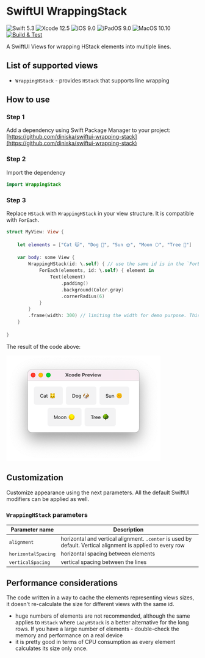 # SwiftUI WrappingStack

![Swift 5.3](https://img.shields.io/badge/Swift-5.3-FA5B2C) ![Xcode 12.5](https://img.shields.io/badge/Xcode-12.5-44B3F6) ![iOS 9.0](https://img.shields.io/badge/iOS-9.0-178DF6) ![iPadOS 9.0](https://img.shields.io/badge/iPadOS-9.0-178DF6) ![MacOS 10.10](https://img.shields.io/badge/MacOS-10.10-178DF6) [![Build & Test](https://github.com/diniska/swiftui-wrapping-stack/actions/workflows/test.yml/badge.svg)](https://github.com/diniska/swiftui-wrapping-stack/actions/workflows/test.yml)

A SwiftUI Views for wrapping HStack elements into multiple lines.

## List of supported views

* `WrappingHStack` - provides `HStack` that supports line wrapping

## How to use
### Step 1
Add a dependency using Swift Package Manager to your project: [https://github.com/diniska/swiftui-wrapping-stack](https://github.com/diniska/swiftui-wrapping-stack)

### Step 2
Import the dependency

```swift
import WrappingStack
```

### Step 3
Replace `HStack` with `WrappingHStack` in your view structure. It is compatible with `ForEach`. 
 
```swift
struct MyView: View {

    let elements = ["Cat 🐱", "Dog 🐶", "Sun 🌞", "Moon 🌕", "Tree 🌳"]
    
    var body: some View {
        WrappingHStack(id: \.self) { // use the same id is in the `ForEach` below
            ForEach(elements, id: \.self) { element in
                Text(element)
                    .padding()
                    .background(Color.gray)
                    .cornerRadius(6)
            }
        }
        .frame(width: 300) // limiting the width for demo purpose. This line is not needed in real code
    }
    
}
```

The result of the code above:

![WrappingHStack for macOS](./Docs/Resources/wrapping-hstack-macos.png)


## Customization

Customize appearance using the next parameters. All the default SwiftUI modifiers can be applied as well.

### `WrappingHStack` parameters

Parameter name | Description
---------------|--------------
`alignment`    | horizontal and vertical alignment. `.center` is used by default. Vertical alignment is applied to every row
`horizontalSpacing` | horizontal spacing between elements
`verticalSpacing` | vertical spacing between the lines

## Performance considerations

The code written in a way to cache the elements representing views sizes, it doesn't re-calculate the size for different views with the same id.

* huge numbers of elements are not recommended, although the same applies to `HStack` where `LazyHStack` is a better alternative for the long rows. If you have a large number of elements - double-check the memory and performance on a real device
* it is pretty good in terms of CPU consumption as every element calculates its size only once.
